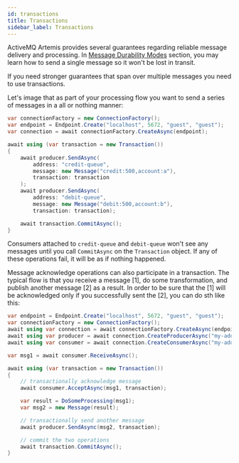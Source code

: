 ```yaml
---
id: transactions
title: Transactions
sidebar_label: Transactions
---
```


ActiveMQ Artemis provides several guarantees regarding reliable message delivery and processing. In [Message Durability Modes](message-durability.md) section, you may learn how to send a single message so it won't be lost in transit.

If you need stronger guarantees that span over multiple messages you need to use transactions.

Let's image that as part of your processing flow you want to send a series of messages in a all or nothing manner:

```csharp
var connectionFactory = new ConnectionFactory();
var endpoint = Endpoint.Create("localhost", 5672, "guest", "guest");
var connection = await connectionFactory.CreateAsync(endpoint);

await using (var transaction = new Transaction())
{
    await producer.SendAsync(
        address: "credit-queue",
        message: new Message("credit:500,account:a"),
        transaction: transaction
    );
    await producer.SendAsync(
        address: "debit-queue",
        message: new Message("debit:500,account:b"),
        transaction: transaction);

    await transaction.CommitAsync();
}
```

Consumers attached to `credit-queue` and `debit-queue` won't see any messages until you call `CommitAsync` on the `Transaction` object. If any of these operations fail, it will be as if nothing happened. 

Message acknowledge operations can also participate in a transaction. The typical flow is that you receive a message [1], do some transformation, and publish another message [2] as a result. In order to be sure that the [1] will be acknowledged only if you successfully sent the [2], you can do sth like this:

```csharp
var endpoint = Endpoint.Create("localhost", 5672, "guest", "guest");
var connectionFactory = new ConnectionFactory();
await using var connection = await connectionFactory.CreateAsync(endpoint);
await using var producer = await connection.CreateProducerAsync("my-address-2", RoutingType.Anycast);
await using var consumer = await connection.CreateConsumerAsync("my-address-1", RoutingType.Anycast);

var msg1 = await consumer.ReceiveAsync();

await using (var transaction = new Transaction())
{
    // transactionally acknowledge message
    await consumer.AcceptAsync(msg1, transaction);

    var result = DoSomeProcessing(msg1);
    var msg2 = new Message(result);

    // transactionally send another message
    await producer.SendAsync(msg2, transaction);

    // commit the two operations
    await transaction.CommitAsync();
}
```